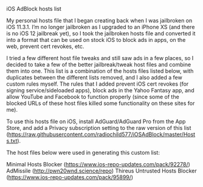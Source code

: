 iOS AdBlock hosts list

My personal hosts file that I began creating back when I was jailbroken on iOS 11.3.1. I’m no longer jailbroken as I upgraded to an iPhone XS (and there is no iOS 12 jailbreak yet), so I took the jailbroken hosts file and converted it into a format that can be used on stock iOS to block ads in apps, on the web, prevent cert revokes, etc. 

I tried a few different host file tweaks and still saw ads in a few places, so I decided to take a few of the better jailbreak/tweak host files and combine them into one. This list is a combination of the hosts files listed below, with duplicates between the different lists removed, and I also added a few custom rules myself. The rules that I added prevent iOS cert revokes (for signing service/sideloaded apps), block ads in the Yahoo Fantasy app, and allow YouTube and Facebook to function properly (since some of the blocked URLs of these host files killed some functionality on these sites for me). 

To use this hosts file on iOS, install AdGuard/AdGuard Pro from the App Store, and add a Privacy subscription setting to the raw version of this list (https://raw.githubusercontent.com/radiochild577/iOSAdBlock/master/Hosts.txt).  


The host files below were used in generating this custom list:

Minimal Hosts Blocker (https://www.ios-repo-updates.com/pack/92278/)
AdMissile (http://pwn20wnd.science/repo)
Thireus Untrusted Hosts Blocker (https://www.ios-repo-updates.com/pack/95899/)
